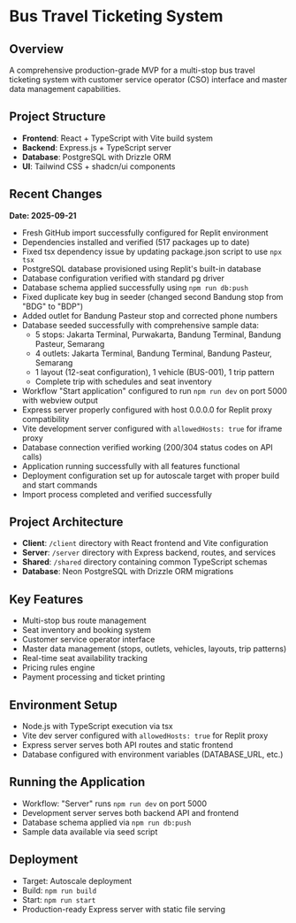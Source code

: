 # Bus Travel Ticketing System

## Overview
A comprehensive production-grade MVP for a multi-stop bus travel ticketing system with customer service operator (CSO) interface and master data management capabilities.

## Project Structure
- **Frontend**: React + TypeScript with Vite build system
- **Backend**: Express.js + TypeScript server
- **Database**: PostgreSQL with Drizzle ORM
- **UI**: Tailwind CSS + shadcn/ui components

## Recent Changes
**Date: 2025-09-21**
- Fresh GitHub import successfully configured for Replit environment
- Dependencies installed and verified (517 packages up to date)
- Fixed tsx dependency issue by updating package.json script to use `npx tsx`
- PostgreSQL database provisioned using Replit's built-in database
- Database configuration verified with standard pg driver
- Database schema applied successfully using `npm run db:push`
- Fixed duplicate key bug in seeder (changed second Bandung stop from "BDG" to "BDP")
- Added outlet for Bandung Pasteur stop and corrected phone numbers
- Database seeded successfully with comprehensive sample data:
  * 5 stops: Jakarta Terminal, Purwakarta, Bandung Terminal, Bandung Pasteur, Semarang
  * 4 outlets: Jakarta Terminal, Bandung Terminal, Bandung Pasteur, Semarang
  * 1 layout (12-seat configuration), 1 vehicle (BUS-001), 1 trip pattern
  * Complete trip with schedules and seat inventory
- Workflow "Start application" configured to run `npm run dev` on port 5000 with webview output
- Express server properly configured with host 0.0.0.0 for Replit proxy compatibility
- Vite development server configured with `allowedHosts: true` for iframe proxy
- Database connection verified working (200/304 status codes on API calls)
- Application running successfully with all features functional
- Deployment configuration set up for autoscale target with proper build and start commands
- Import process completed and verified successfully

## Project Architecture
- **Client**: `/client` directory with React frontend and Vite configuration
- **Server**: `/server` directory with Express backend, routes, and services
- **Shared**: `/shared` directory containing common TypeScript schemas
- **Database**: Neon PostgreSQL with Drizzle ORM migrations

## Key Features
- Multi-stop bus route management
- Seat inventory and booking system
- Customer service operator interface
- Master data management (stops, outlets, vehicles, layouts, trip patterns)
- Real-time seat availability tracking
- Pricing rules engine
- Payment processing and ticket printing

## Environment Setup
- Node.js with TypeScript execution via tsx
- Vite dev server configured with `allowedHosts: true` for Replit proxy
- Express server serves both API routes and static frontend
- Database configured with environment variables (DATABASE_URL, etc.)

## Running the Application
- Workflow: "Server" runs `npm run dev` on port 5000
- Development server serves both backend API and frontend
- Database schema applied via `npm run db:push`
- Sample data available via seed script

## Deployment
- Target: Autoscale deployment
- Build: `npm run build` 
- Start: `npm run start`
- Production-ready Express server with static file serving